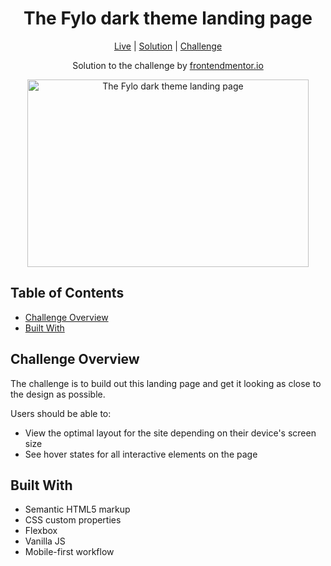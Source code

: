 <h1 align="center">The Fylo dark theme landing page</h1>

<div align="center">
	
[Live](https://aniru-dh21.github.io/Fylo-Dark-Theme-Landing-Page/)
| [Solution](https://github.com/aniru-dh21/Project-Tracking-Intro-Component)
| [Challenge](https://www.frontendmentor.io/challenges/project-tracking-intro-component-5d289097500fcb331a67d80e)

Solution to the challenge by [frontendmentor.io](https://www.frontendmentor.io/)
</div>

<div align="center">
    <img src="" alt="The Fylo dark theme landing page" width="450" height="300">
</div>


<div>
  <h2>Table of Contents</h2>
  <ul>
    <li><a href="#overview">Challenge Overview</a></li>
    <li><a href="#built-with">Built With</a></li>
  </ul>
</div>

<h2 id="overview">Challenge Overview</h2>

<p>The challenge is to build out this landing page and get it looking as close to the design as possible.</p>
<p>Users should be able to:</p>
<ul>
  <li>View the optimal layout for the site depending on their device's screen size</li>
  <li>See hover states for all interactive elements on the page</li>
</ul>

<h2 id="built-with">Built With</h2>

<ul>
  <li>Semantic HTML5 markup</li>
  <li>CSS custom properties</li>
  <li>Flexbox</li>
  <li>Vanilla JS</li>
  <li>Mobile-first workflow</li>
</ul>
